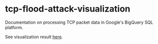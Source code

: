 # tcp-flood-attack-visualization

Documentation on processing TCP packet data in Google's BigQuery SQL platform.

See visualization result [here](https://github.com/oberljn/tcp-flood-attack-visualization/blob/master/viz.pdf).
